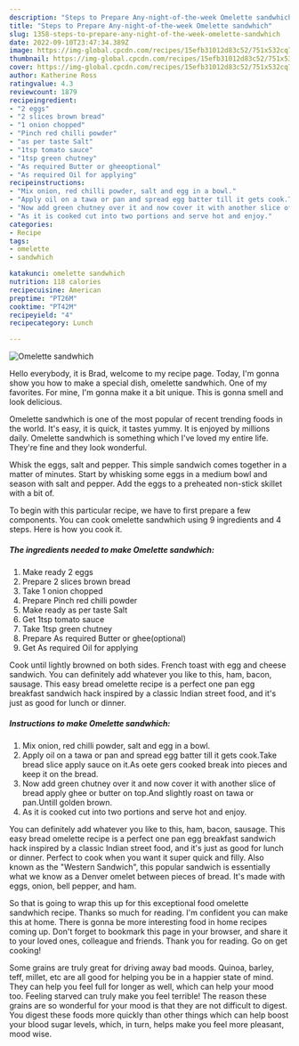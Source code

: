 ```yaml
---
description: "Steps to Prepare Any-night-of-the-week Omelette sandwhich"
title: "Steps to Prepare Any-night-of-the-week Omelette sandwhich"
slug: 1358-steps-to-prepare-any-night-of-the-week-omelette-sandwhich
date: 2022-09-10T23:47:34.389Z
image: https://img-global.cpcdn.com/recipes/15efb31012d83c52/751x532cq70/omelette-sandwhich-recipe-main-photo.jpg
thumbnail: https://img-global.cpcdn.com/recipes/15efb31012d83c52/751x532cq70/omelette-sandwhich-recipe-main-photo.jpg
cover: https://img-global.cpcdn.com/recipes/15efb31012d83c52/751x532cq70/omelette-sandwhich-recipe-main-photo.jpg
author: Katherine Ross
ratingvalue: 4.3
reviewcount: 1879
recipeingredient:
- "2 eggs"
- "2 slices brown bread"
- "1 onion chopped"
- "Pinch red chilli powder"
- "as per taste Salt"
- "1tsp tomato sauce"
- "1tsp green chutney"
- "As required Butter or gheeoptional"
- "As required Oil for applying"
recipeinstructions:
- "Mix onion, red chilli powder, salt and egg in a bowl."
- "Apply oil on a tawa or pan and spread egg batter till it gets cook.Take bread slice apply sauce on it.As oete gers cooked break into pieces and keep it on the bread."
- "Now add green chutney over it and now cover it with another slice of bread apply ghee or butter on top.And slightly roast on tawa or pan.Untill golden brown."
- "As it is cooked cut into two portions and serve hot and enjoy."
categories:
- Recipe
tags:
- omelette
- sandwhich

katakunci: omelette sandwhich 
nutrition: 118 calories
recipecuisine: American
preptime: "PT26M"
cooktime: "PT42M"
recipeyield: "4"
recipecategory: Lunch

---
```



![Omelette sandwhich](https://img-global.cpcdn.com/recipes/15efb31012d83c52/751x532cq70/omelette-sandwhich-recipe-main-photo.jpg)

Hello everybody, it is Brad, welcome to my recipe page. Today, I'm gonna show you how to make a special dish, omelette sandwhich. One of my favorites. For mine, I'm gonna make it a bit unique. This is gonna smell and look delicious.

Omelette sandwhich is one of the most popular of recent trending foods in the world. It's easy, it is quick, it tastes yummy. It is enjoyed by millions daily. Omelette sandwhich is something which I've loved my entire life. They're fine and they look wonderful.

Whisk the eggs, salt and pepper. This simple sandwich comes together in a matter of minutes. Start by whisking some eggs in a medium bowl and season with salt and pepper. Add the eggs to a preheated non-stick skillet with a bit of.


To begin with this particular recipe, we have to first prepare a few components. You can cook omelette sandwhich using 9 ingredients and 4 steps. Here is how you cook it.

<!--inarticleads1-->

##### The ingredients needed to make Omelette sandwhich:

1. Make ready 2 eggs
1. Prepare 2 slices brown bread
1. Take 1 onion chopped
1. Prepare Pinch red chilli powder
1. Make ready as per taste Salt
1. Get 1tsp tomato sauce
1. Take 1tsp green chutney
1. Prepare As required Butter or ghee(optional)
1. Get As required Oil for applying


Cook until lightly browned on both sides. French toast with egg and cheese sandwich. You can definitely add whatever you like to this, ham, bacon, sausage. This easy bread omelette recipe is a perfect one pan egg breakfast sandwich hack inspired by a classic Indian street food, and it&#39;s just as good for lunch or dinner. 

<!--inarticleads2-->

##### Instructions to make Omelette sandwhich:

1. Mix onion, red chilli powder, salt and egg in a bowl.
1. Apply oil on a tawa or pan and spread egg batter till it gets cook.Take bread slice apply sauce on it.As oete gers cooked break into pieces and keep it on the bread.
1. Now add green chutney over it and now cover it with another slice of bread apply ghee or butter on top.And slightly roast on tawa or pan.Untill golden brown.
1. As it is cooked cut into two portions and serve hot and enjoy.


You can definitely add whatever you like to this, ham, bacon, sausage. This easy bread omelette recipe is a perfect one pan egg breakfast sandwich hack inspired by a classic Indian street food, and it&#39;s just as good for lunch or dinner. Perfect to cook when you want it super quick and filly. Also known as the &#34;Western Sandwich&#34;, this popular sandwich is essentially what we know as a Denver omelet between pieces of bread. It&#39;s made with eggs, onion, bell pepper, and ham. 

So that is going to wrap this up for this exceptional food omelette sandwhich recipe. Thanks so much for reading. I'm confident you can make this at home. There is gonna be more interesting food in home recipes coming up. Don't forget to bookmark this page in your browser, and share it to your loved ones, colleague and friends. Thank you for reading. Go on get cooking!

Some grains are truly great for driving away bad moods. Quinoa, barley, teff, millet, etc are all good for helping you be in a happier state of mind. They can help you feel full for longer as well, which can help your mood too. Feeling starved can truly make you feel terrible! The reason these grains are so wonderful for your mood is that they are not difficult to digest. You digest these foods more quickly than other things which can help boost your blood sugar levels, which, in turn, helps make you feel more pleasant, mood wise.
